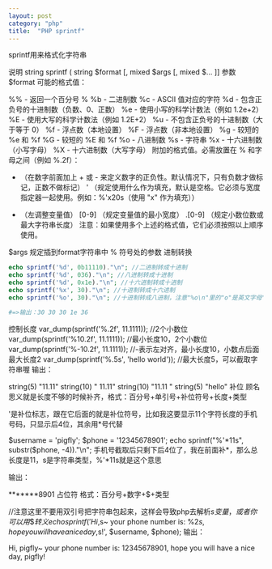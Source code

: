 ```yaml
---
layout: post
category: "php"
title:  "PHP sprintf"
---
```


sprintf用来格式化字符串

说明
string sprintf ( string $format [, mixed $args [, mixed $... ]] 
参数
$format	
可能的格式值：

%% - 返回一个百分号 %
%b - 二进制数
%c - ASCII 值对应的字符
%d - 包含正负号的十进制数（负数、0、正数）
%e - 使用小写的科学计数法（例如 1.2e+2）
%E - 使用大写的科学计数法（例如 1.2E+2）
%u - 不包含正负号的十进制数（大于等于 0）
%f - 浮点数（本地设置）
%F - 浮点数（非本地设置）
%g - 较短的 %e 和 %f
%G - 较短的 %E 和 %f
%o - 八进制数
%s - 字符串
%x - 十六进制数（小写字母）
%X - 十六进制数（大写字母）
附加的格式值。必需放置在 % 和字母之间（例如 %.2f）：

+ （在数字前面加上 + 或 - 来定义数字的正负性。默认情况下，只有负数才做标记，正数不做标记）
' （规定使用什么作为填充，默认是空格。它必须与宽度指定器一起使用。例如：%'x20s（使用 "x" 作为填充））
- （左调整变量值）
[0-9] （规定变量值的最小宽度）
.[0-9] （规定小数位数或最大字符串长度）
注意：如果使用多个上述的格式值，它们必须按照以上顺序使用。

$args	规定插到format字符串中 % 符号处的参数
进制转换

```php
echo sprintf('%d', 0b11110)."\n"; //二进制转成十进制
echo sprintf('%d', 036)."\n"; //八进制转成十进制
echo sprintf('%d', 0x1e)."\n"; //十六进制转成十进制
echo sprintf('%x', 30)."\n"; //十进制转成十六进制
echo sprintf('%o', 30)."\n"; //十进制转成八进制，注意"%o\n"里的"o"是英文字母"o"

#=>输出：30 30 30 1e 36 
```



控制长度
var_dump(sprintf('%.2f', 11.1111)); //2个小数位
var_dump(sprintf('%10.2f', 11.1111)); //最小长度10，2个小数位
var_dump(sprintf('%-10.2f', 11.1111)); //-表示左对齐，最小长度10，小数点后面最大长度2
var_dump(sprintf('%.5s', 'hello world')); //最大长度5，可以截取字符串喔
输出：

string(5) "11.11"
string(10) "     11.11"
string(10) "11.11     "
string(5) "hello"
补位
顾名思义就是长度不够的时候补齐，格式：百分号+单引号+补位符号+长度+类型

'是补位标志，跟在它后面的就是补位符号，比如我这要显示11个字符长度的手机号码，只显示后4位，其余用*号代替

$username = 'pigfly';
$phone = '12345678901';
echo sprintf("%'*11s", substr($phone, -4))."\n";
手机号截取后只剩下后4位了，我在前面补*，那么总长度是11，s是字符串类型，%'*11s就是这个意思

输出：

*******8901
占位符
格式：百分号+数字+$+类型

//注意这里不要用双引号把字符串包起来，这样会导致php去解析$s变量，或者你可以用\$转义
echo sprintf('Hi, %1$s~ your phone number is: %2$s, hope you will have a nice day, %1$s!', $username, $phone);
输出：

Hi, pigfly~ your phone number is: 12345678901, hope you will have a nice day, pigfly!